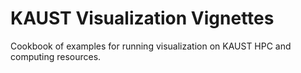 # KAUST Visualization Vignettes

Cookbook of examples for running visualization on KAUST HPC and computing resources. 